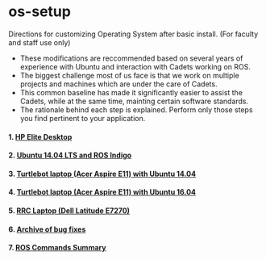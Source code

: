# os-setup
Directions for customizing Operating System after basic install. (For faculty and staff use only)

- These modifications are reccommended based on several years of experience with Ubuntu and interaction with Cadets working on ROS. 
- The biggest challenge most of us face is that we work on multiple projects and machines which are under the care of Cadets. 
- This common baseline has made it significantly easier to assist the Cadets, while at the same time, mainting certain software standards.
- The rationale behind each step is explained. Perform only those steps you find pertinent to your application. 

#### 1. [HP Elite Desktop](https://github.com/westpoint-robotics/os-setup/blob/master/HPelite.md)
#### 2. [Ubuntu 14.04 LTS and ROS Indigo](https://github.com/westpoint-robotics/os-setup/blob/master/ubuntu14.md)
#### 3. [Turtlebot laptop (Acer Aspire E11) with Ubuntu 14.04](https://github.com/westpoint-robotics/os-setup/blob/master/turtlebot_acer_14.md)
#### 4. [Turtlebot laptop (Acer Aspire E11) with Ubuntu 16.04](https://github.com/westpoint-robotics/os-setup/blob/master/turtlebot_acer_16.md)
#### 5. [RRC Laptop (Dell Latitude E7270)](https://github.com/westpoint-robotics/os-setup/blob/master/rrc_e7270.md)
#### 6. [Archive of bug fixes](https://github.com/westpoint-robotics/os-setup/blob/master/bugfixes.md)
#### 7. [ROS Commands Summary](https://github.com/westpoint-robotics/os-setup/blob/master/ros-commands.md)
